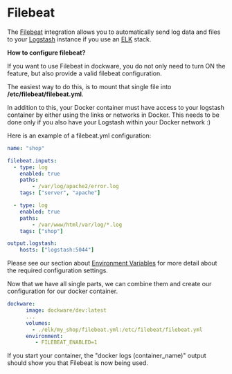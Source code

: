 # Filebeat

The [Filebeat](https://www.elastic.co/beats/filebeat) integration allows you to automatically send log data and files to your [Logstash](https://www.elastic.co/logstash) instance if you use an [ELK](https://www.elastic.co/elastic-stack) stack.  
  
  


**How to configure filebeat?**

If you want to use Filebeat in dockware, you do not only need to turn ON the feature, but also provide a valid filebeat configuration.  
  
The easiest way to do this, is to mount that single file into **/etc/filebeat/filebeat.yml**.  
  
In addition to this, your Docker container must have access to your logstash container by either using the links or networks in Docker. This needs to be done only if you also have your Logstash within your Docker network :\)  
  
Here is an example of a filebeat.yml configuration:

```yaml
name: "shop"

filebeat.inputs:
  - type: log
    enabled: true
    paths:
        - /var/log/apache2/error.log
    tags: ["server", "apache"]

  - type: log
    enabled: true
    paths:
        - /var/www/html/var/log/*.log
    tags: ["shop"]

output.logstash:
    hosts: ["logstash:5044"]
```

Please see our section about [Environment Variables](../development/environment-variables.md) for more detail about the required configuration settings.  
  
  
Now that we have all single parts, we can combine them and create our configuration for our docker container.

```yaml
dockware:
      image: dockware/dev:latest
      ...
      volumes:
        - ./elk/my_shop/filebeat.yml:/etc/filebeat/filebeat.yml
      environment:
         - FILEBEAT_ENABLED=1
```

If you start your container, the "docker logs \(container\_name\)" output should show you that Filebeat is now being used.

